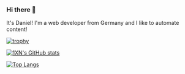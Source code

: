 ### Hi there 👋

It's Daniel! I'm a web developer from Germany and I like to automate content!

[![trophy](https://github-profile-trophy.vercel.app/?username=1xn)](https://github.com/ryo-ma/github-profile-trophy)

[![1XN's GitHub stats](https://github-readme-stats.vercel.app/api?username=1xN)](https://github.com/anuraghazra/github-readme-stats)

[![Top Langs](https://github-readme-stats.vercel.app/api/top-langs/?username=1XN)](https://github.com/anuraghazra/github-readme-stats)

<!--
**1xn/1xn** is a ✨ _special_ ✨ repository because its `README.md` (this file) appears on your GitHub profile.
-->
